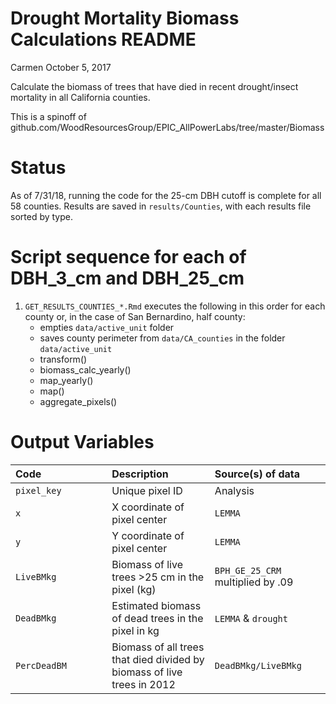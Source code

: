 Drought Mortality Biomass Calculations README
================
Carmen
October 5, 2017

Calculate the biomass of trees that have died in recent drought/insect mortality in all California counties.

This is a spinoff of github.com/WoodResourcesGroup/EPIC\_AllPowerLabs/tree/master/Biomass

Status
======

As of 7/31/18, running the code for the 25-cm DBH cutoff is complete for all 58 counties. Results are saved in `results/Counties`, with each results file sorted by type.

Script sequence for each of DBH\_3\_cm and DBH\_25\_cm
======================================================

1.  `GET_RESULTS_COUNTIES_*.Rmd` executes the following in this order for each county or, in the case of San Bernardino, half county:
    -   empties `data/active_unit` folder
    -   saves county perimeter from `data/CA_counties` in the folder `data/active_unit`
    -   transform()
    -   biomass\_calc\_yearly()
    -   map\_yearly()
    -   map()
    -   aggregate\_pixels()

Output Variables
================

<table>
<colgroup>
<col width="30%" />
<col width="32%" />
<col width="36%" />
</colgroup>
<thead>
<tr class="header">
<th align="left">Code</th>
<th align="left">Description</th>
<th align="left">Source(s) of data</th>
</tr>
</thead>
<tbody>
<tr class="odd">
<td align="left"><code>pixel_key</code></td>
<td align="left">Unique pixel ID</td>
<td align="left">Analysis</td>
</tr>
<tr class="even">
<td align="left"><code>x</code></td>
<td align="left">X coordinate of pixel center</td>
<td align="left"><code>LEMMA</code></td>
</tr>
<tr class="odd">
<td align="left"><code>y</code></td>
<td align="left">Y coordinate of pixel center</td>
<td align="left"><code>LEMMA</code></td>
</tr>
<tr class="even">
<td align="left"><code>LiveBMkg</code></td>
<td align="left">Biomass of live trees &gt;25 cm in the pixel (kg)</td>
<td align="left"><code>BPH_GE_25_CRM</code> multiplied by .09</td>
</tr>
<tr class="odd">
<td align="left"><code>DeadBMkg</code></td>
<td align="left">Estimated biomass of dead trees in the pixel in kg</td>
<td align="left"><code>LEMMA</code> &amp; <code>drought</code></td>
</tr>
<tr class="even">
<td align="left"><code>PercDeadBM</code></td>
<td align="left">Biomass of all trees that died divided by biomass of live trees in 2012</td>
<td align="left"><code>DeadBMkg/LiveBMkg</code></td>
</tr>
</tbody>
</table>
